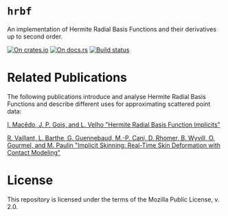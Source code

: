 # `hrbf`

An implementation of Hermite Radial Basis Functions and their derivatives up to second order.

[![On crates.io](https://img.shields.io/crates/v/hrbf.svg)](https://crates.io/crates/hrbf)
[![On docs.rs](https://docs.rs/hrbf/badge.svg)](https://docs.rs/hrbf/)
[![Build status](https://gitlab.com/elrnv/hrbf/badges/master/pipeline.svg)](https://gitlab.com/elrnv/hrbf/pipelines/)


# Related Publications

The following publications introduce and analyse Hermite Radial Basis Functions and describe
different uses for approximating scattered point data:

[I. Macêdo, J. P. Gois, and L. Velho "Hermite Radial Basis Function Implicits"](https://doi.org/10.1111/j.1467-8659.2010.01785.x)

[R. Vaillant, L. Barthe, G. Guennebaud, M.-P. Cani, D. Rhomer, B. Wyvill, O. Gourmel, and M. Paulin "Implicit Skinning: Real-Time Skin Deformation with Contact Modeling"](http://rodolphe-vaillant.fr/pivotx/templates/projects/implicit_skinning/implicit_skinning.pdf)


# License

This repository is licensed under the terms of the Mozilla Public License, v. 2.0.
